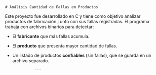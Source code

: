 
	# Análisis Cantidad de Fallas en Productos

			

Este proyecto fue desarrollado en C y tiene como objetivo analizar productos de fabricación j
unto con sus fallas registradas. El programa trabaja con archivos binarios para detectar:

- El **fabricante** que más fallas acumula.
- El **producto** que presenta mayor cantidad de fallas.
- Un listado de productos **confiables** (sin fallas), que se guarda en un archivo separado.

				---
